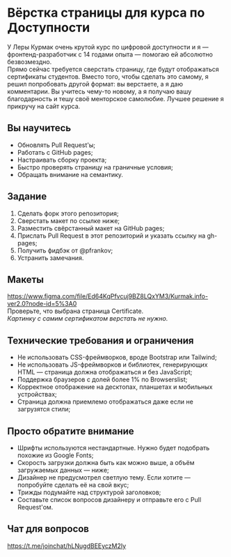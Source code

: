 # Вёрстка страницы для курса по Доступности
У Леры Курмак очень крутой курс по цифровой доступности и я — фронтенд-разработчик с 14 годами опыта — помогаю ей абсолютно безвозмездно.  
Прямо сейчас требуется сверстать страницу, где будут отображаться сертификаты студентов. Вместо того, чтобы сделать это самому, я решил попробовать другой формат: вы верстаете, а я даю комментарии. Вы учитесь чему-то новому, а я получаю вашу благодарность и тешу своё менторское самолюбие. Лучшее решение я прикручу на сайт курса.

## Вы научитесь
- Обновлять Pull Request'ы;
- Работать с GitHub pages;
- Настраивать сборку проекта;
- Быстро проверять страницу на граничные условия;
- Обращать внимание на семантику.

## Задание
1. Сделать форк этого репозитория;
2. Сверстать макет по ссылке ниже;
3. Разместить свёрстанный макет на GitHub pages;
4. Прислать Pull Request в этот репозиторий и указать ссылку на gh-pages;
5. Получить фидбэк от @pfrankov;
6. Устранить замечания.

## Макеты
https://www.figma.com/file/Ed64KqPfvcuj9BZ8LQxYM3/Kurmak.info-ver2.0?node-id=5%3A0  
Проверьте, что выбрана страница Certificate.  
_Картинку с самим сертификатом верстать не нужно._

## Технические требования и ограничения
- Не использовать CSS-фреймворков, вроде Bootstrap или Tailwind;
- Не использовать JS-фреймворков и библиотек, генерирующих HTML — страница должна отображаться и без JavaScript;
- Поддержка браузеров с долей более 1% по Browserslist;
- Корректное отображение на десктопах, планшетах и мобильных устройствах;
- Страница должна приемлемо отображаться даже если не загрузятся стили;

## Просто обратите внимание
- Шрифты используются нестандартные. Нужно будет подобрать похожие из Google Fonts;
- Скорость загрузки должна быть как можно выше, а объём загружаемых данных — ниже;
- Дизайнер не предусмотрел светлую тему. Если хотите — попробуйте сделать её на свой вкус;
- Трижды подумайте над структурой заголовков;
- Составьте список вопросов дизайнеру и отправьте его с Pull Request'ом.

## Чат для вопросов
https://t.me/joinchat/hLNugdBEEyczM2Iy
